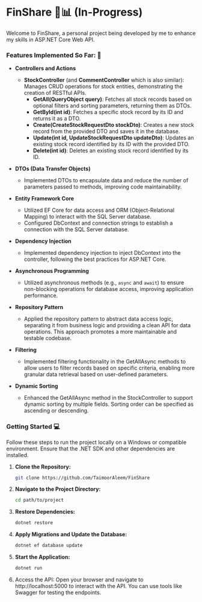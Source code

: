 # FinShare 💼📊 (In-Progress)

Welcome to FinShare, a personal project being developed by me to enhance my skills in ASP.NET Core Web API.

### Features Implemented So Far: 📝

- **Controllers and Actions**
  - **StockController** (and **CommentController** which is also similar): Manages CRUD operations for stock entities, demonstrating the creation of RESTful APIs.
    - **GetAll(QueryObject query)**: Fetches all stock records based on optional filters and sorting parameters, returning them as DTOs.
    - **GetById(int id)**: Fetches a specific stock record by its ID and returns it as a DTO.
    - **Create(CreateStockRequestDto stockDto)**: Creates a new stock record from the provided DTO and saves it in the database.
    - **Update(int id, UpdateStockRequestDto updateDto)**: Updates an existing stock record identified by its ID with the provided DTO.
    - **Delete(int id)**: Deletes an existing stock record identified by its ID.

- **DTOs (Data Transfer Objects)**
  - Implemented DTOs to encapsulate data and reduce the number of parameters passed to methods, improving code maintainability.
    
- **Entity Framework Core**
  - Utilized EF Core for data access and ORM (Object-Relational Mapping) to interact with the SQL Server database.
  - Configured DbContext and connection strings to establish a connection with the SQL Server database.
    
- **Dependency Injection**
  - Implemented dependency injection to inject DbContext into the controller, following the best practices for ASP.NET Core.
    
- **Asynchronous Programming**
  - Utilized asynchronous methods (e.g., `async` and `await`) to ensure non-blocking operations for database access, improving application performance.
    
- **Repository Pattern**
  - Applied the repository pattern to abstract data access logic, separating it from business logic and providing a clean API for data operations. This approach promotes a more maintainable and testable codebase.
    
- **Filtering**
  - Implemented filtering functionality in the GetAllAsync methods to allow users to filter records based on specific criteria, enabling more granular data retrieval based on user-defined parameters.
    
- **Dynamic Sorting**
  - Enhanced the GetAllAsync method in the StockController to support dynamic sorting by multiple fields. Sorting order can be specified as ascending or descending.
    
### Getting Started 💻

Follow these steps to run the project locally on a Windows or compatible environment. Ensure that the .NET SDK and other dependencies are installed.

1. **Clone the Repository:**
   ```bash
   git clone https://github.com/TaimoorAleem/FinShare
   ```
2. **Navigate to the Project Directory:**
   ```bash
   cd path/to/project
   ```
3. **Restore Dependencies:**
   ```bash
   dotnet restore
   ```
4. **Apply Migrations and Update the Database:**
   ```bash
   dotnet ef database update
   ```
5. **Start the Application:**
   ```bash
   dotnet run
   ```
6. Access the API: Open your browser and navigate to http://localhost:5000 to interact with the API. You can use tools like Swagger for testing the endpoints.
